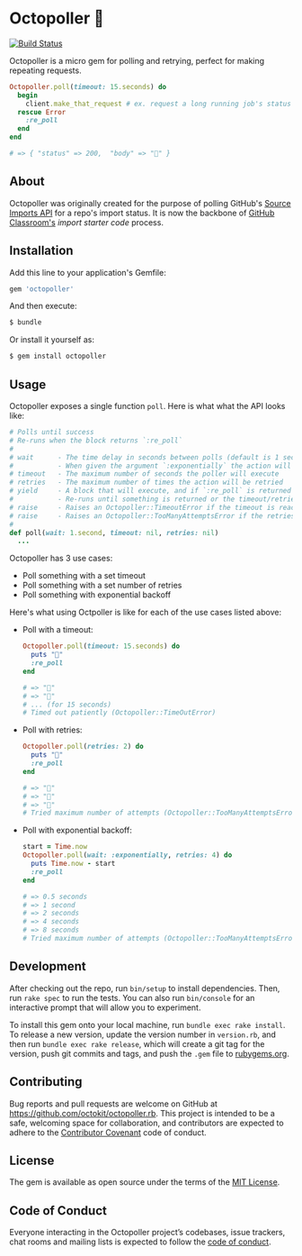 # Octopoller 🦑

[![Build Status](https://travis-ci.com/octokit/octopoller.rb.svg?branch=master)](https://travis-ci.com/octokit/octopoller.rb)

Octopoller is a micro gem for polling and retrying, perfect for making repeating requests.

```ruby
Octopoller.poll(timeout: 15.seconds) do
  begin
    client.make_that_request # ex. request a long running job's status
  rescue Error
    :re_poll
  end
end

# => { "status" => 200,  "body" => "🦑" }
```

## About
Octopoller was originally created for the purpose of polling GitHub's [Source Imports API](https://developer.github.com/v3/migrations/source_imports/) for a repo's import status. It is now the backbone of [GitHub Classroom's](https://classroom.github.com) _import starter code_ process.

## Installation

Add this line to your application's Gemfile:

```ruby
gem 'octopoller'
```

And then execute:
```bash
$ bundle
```
Or install it yourself as:
```bash
$ gem install octopoller
```
## Usage

Octopoller exposes a single function `poll`. Here is what what the API looks like:
```ruby
# Polls until success
# Re-runs when the block returns `:re_poll`
#
# wait      - The time delay in seconds between polls (default is 1 second)
#           - When given the argument `:exponentially` the action will be retried with exponetial backoff
# timeout   - The maximum number of seconds the poller will execute
# retries   - The maximum number of times the action will be retried
# yield     - A block that will execute, and if `:re_poll` is returned it will re-run
#           - Re-runs until something is returned or the timeout/retries is reached
# raise     - Raises an Octopoller::TimeoutError if the timeout is reached
# raise     - Raises an Octopoller::TooManyAttemptsError if the retries is reached
#
def poll(wait: 1.second, timeout: nil, retries: nil)
  ...
```

Octopoller has 3 use cases:
* Poll something with a set timeout
* Poll something with a set number of retries
* Poll something with exponential backoff

Here's what using Octpoller is like for each of the use cases listed above:
* Poll with a timeout:
  ```ruby
  Octopoller.poll(timeout: 15.seconds) do
    puts "🦑"
    :re_poll
  end

  # => "🦑"
  # => "🦑"
  # ... (for 15 seconds)
  # Timed out patiently (Octopoller::TimeOutError)
  ```

* Poll with retries:
  ```ruby
  Octopoller.poll(retries: 2) do
    puts "🦑"
    :re_poll
  end

  # => "🦑"
  # => "🦑"
  # => "🦑"
  # Tried maximum number of attempts (Octopoller::TooManyAttemptsError)
  ```

* Poll with exponential backoff:
  ```ruby
  start = Time.now
  Octopoller.poll(wait: :exponentially, retries: 4) do
    puts Time.now - start
    :re_poll
  end

  # => 0.5 seconds
  # => 1 second
  # => 2 seconds
  # => 4 seconds
  # => 8 seconds
  # Tried maximum number of attempts (Octopoller::TooManyAttemptsError)
  ```

## Development

After checking out the repo, run `bin/setup` to install dependencies. Then, run `rake spec` to run the tests. You can also run `bin/console` for an interactive prompt that will allow you to experiment.

To install this gem onto your local machine, run `bundle exec rake install`. To release a new version, update the version number in `version.rb`, and then run `bundle exec rake release`, which will create a git tag for the version, push git commits and tags, and push the `.gem` file to [rubygems.org](https://rubygems.org).

## Contributing

Bug reports and pull requests are welcome on GitHub at https://github.com/octokit/octopoller.rb. This project is intended to be a safe, welcoming space for collaboration, and contributors are expected to adhere to the [Contributor Covenant](http://contributor-covenant.org) code of conduct.

## License

The gem is available as open source under the terms of the [MIT License](https://opensource.org/licenses/MIT).

## Code of Conduct

Everyone interacting in the Octopoller project’s codebases, issue trackers, chat rooms and mailing lists is expected to follow the [code of conduct](https://github.com/octokit/octopoller.rb/blob/master/CODE_OF_CONDUCT.md).
